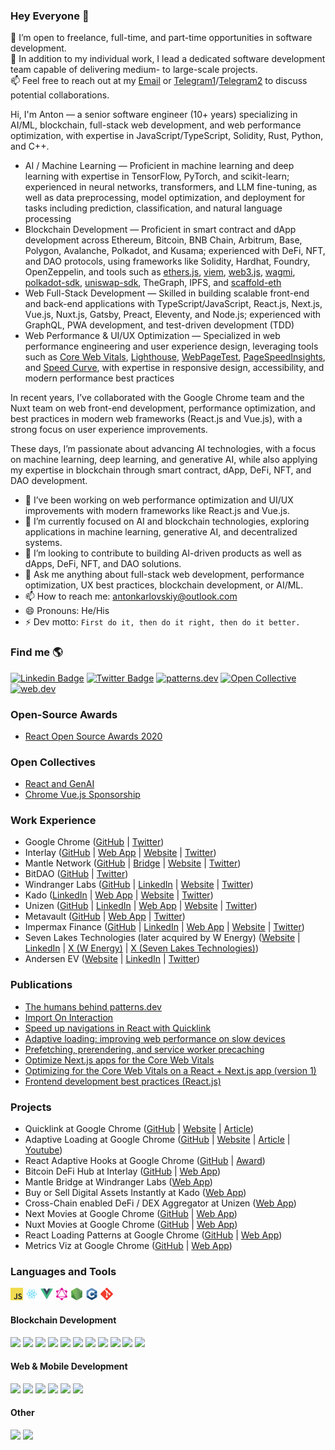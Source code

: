 ### Hey Everyone 👋

💼 I’m open to freelance, full-time, and part-time opportunities in software development.  
👥 In addition to my individual work, I lead a dedicated software development team capable of delivering medium- to large-scale projects.  
📫 Feel free to reach out at my [Email](mailto:antonkarlovskiy@outlook.com) or [Telegram1](https://t.me/anton_karlovskiy)/[Telegram2](https://t.me/antonkarlovskiy) to discuss potential collaborations.  

Hi, I'm Anton — a senior software engineer (10+ years) specializing in AI/ML, blockchain, full-stack web development, and web performance optimization, with expertise in JavaScript/TypeScript, Solidity, Rust, Python, and C++.

- AI / Machine Learning — Proficient in machine learning and deep learning with expertise in TensorFlow, PyTorch, and scikit-learn; experienced in neural networks, transformers, and LLM fine-tuning, as well as data preprocessing, model optimization, and deployment for tasks including prediction, classification, and natural language processing
- Blockchain Development — Proficient in smart contract and dApp development across Ethereum, Bitcoin, BNB Chain, Arbitrum, Base, Polygon, Avalanche, Polkadot, and Kusama; experienced with DeFi, NFT, and DAO protocols, using frameworks like Solidity, Hardhat, Foundry, OpenZeppelin, and tools such as [ethers.js](https://github.com/ethers-io/ethers.js), [viem](https://github.com/wevm/viem), [web3.js](https://github.com/web3/web3.js), [wagmi](https://github.com/wevm/wagmi), [polkadot-sdk](https://github.com/paritytech/polkadot-sdk), [uniswap-sdk](https://github.com/Uniswap/sdks), TheGraph, IPFS, and [scaffold-eth](https://github.com/scaffold-eth/scaffold-eth-2)
- Web Full-Stack Development — Skilled in building scalable front-end and back-end applications with TypeScript/JavaScript, React.js, Next.js, Vue.js, Nuxt.js, Gatsby, Preact, Eleventy, and Node.js; experienced with GraphQL, PWA development, and test-driven development (TDD)
- Web Performance & UI/UX Optimization — Specialized in web performance engineering and user experience design, leveraging tools such as [Core Web Vitals](https://web.dev/vitals), [Lighthouse](https://github.com/GoogleChrome/lighthouse), [WebPageTest](https://webpagetest.org), [PageSpeedInsights](https://developers.google.com/speed/pagespeed/insights), and [Speed Curve](https://speedcurve.com), with expertise in responsive design, accessibility, and modern performance best practices

In recent years, I’ve collaborated with the Google Chrome team and the Nuxt team on web front-end development, performance optimization, and best practices in modern web frameworks (React.js and Vue.js), with a strong focus on user experience improvements.

These days, I’m passionate about advancing AI technologies, with a focus on machine learning, deep learning, and generative AI, while also applying my expertise in blockchain through smart contract, dApp, DeFi, NFT, and DAO development.

- 🌱 I’ve been working on web performance optimization and UI/UX improvements with modern frameworks like React.js and Vue.js.
- 🌱 I’m currently focused on AI and blockchain technologies, exploring applications in machine learning, generative AI, and decentralized systems.
- 🤔 I’m looking to contribute to building AI-driven products as well as dApps, DeFi, NFT, and DAO solutions.
- 💬 Ask me anything about full-stack web development, performance optimization, UX best practices, blockchain development, or AI/ML.
- 📫 How to reach me: antonkarlovskiy@outlook.com
- 😄 Pronouns: He/His
- ⚡ Dev motto: `First do it, then do it right, then do it better.`

### Find me 🌎

[![Linkedin Badge](https://img.shields.io/badge/-LinkedIn-blue?style=flat-square&logo=Linkedin&logoColor=white&link=https://www.linkedin.com/in/anton-karlovskiy/)](https://www.linkedin.com/in/anton-karlovskiy)
[![Twitter Badge](https://img.shields.io/badge/-Twitter-1ca0f1?style=flat-square&labelColor=1ca0f1&logo=twitter&logoColor=white&link=https://x.com/antonkarlovskiy)](https://x.com/antonkarlovskiy)
[![patterns.dev](https://img.shields.io/badge/-patterns.dev-1ca0f1?style=flat-square&labelColor=1ca0f1&link=https://www.patterns.dev/about/)](https://www.patterns.dev/about)
[![Open Collective](https://img.shields.io/badge/-OpenCollective-1ca0f1?style=flat-square&labelColor=1ca0f1&link=https://opencollective.com/anton-karlovskiy)](https://opencollective.com/anton-karlovskiy)
[![web.dev](https://img.shields.io/badge/-web.dev-1ca0f1?style=flat-square&labelColor=1ca0f1&link=https://web.dev/authors/antonkarlovskiy)](https://web.dev/authors/antonkarlovskiy)

### Open-Source Awards

- [React Open Source Awards 2020](https://osawards.com/react/2020)

### Open Collectives

- [React and GenAI](https://opencollective.com/chrome-react-ai)
- [Chrome Vue.js Sponsorship](https://opencollective.com/chrome-vue)

### Work Experience

- Google Chrome ([GitHub](https://github.com/GoogleChrome) | [Twitter](https://x.com/googlechrome))
- Interlay ([GitHub](https://github.com/interlay) | [Web App](https://app.interlay.io) | [Website](https://www.interlay.io) | [Twitter](https://x.com/interlayhq))
- Mantle Network ([GitHub](https://github.com/mantlenetworkio) | [Bridge](https://app.mantle.xyz/bridge) | [Website](https://www.mantle.xyz) | [Twitter](https://x.com/0xMantle))
- BitDAO ([GitHub](https://github.com/bitdao-io) | [Twitter](https://x.com/bitdao_official))
- Windranger Labs ([GitHub](https://github.com/windranger-io) | [LinkedIn](https://www.linkedin.com/company/windranger) | [Website](https://www.windranger.io) | [Twitter](https://x.com/windrangerlabs))
- Kado ([LinkedIn](https://www.linkedin.com/company/kado-software) | [Web App](https://swapped.com) | [Website](https://www.kado.money) | [Twitter](https://x.com/kado_money))
- Unizen ([GitHub](https://github.com/unizen-io) | [LinkedIn](https://www.linkedin.com/company/unizen-io) | [Web App](https://app.unizen.io) | [Website](https://www.unizen.io) | [Twitter](https://x.com/unizen_io))
- Metavault ([GitHub](https://github.com/metavaultorg) | [Web App](https://metavault.trade) | [Twitter](https://x.com/MetavaultTRADE))
- Impermax Finance ([GitHub](https://github.com/Impermax-Finance) | [LinkedIn](https://www.linkedin.com/company/impermax-finance) | [Web App](https://app.impermax.finance) | [Website](https://www.impermax.finance) | [Twitter](https://x.com/impermaxfinance))
- Seven Lakes Technologies (later acquired by W Energy) ([Website](https://wenergysoftware.com) | [LinkedIn](https://www.linkedin.com/company/wenergysoftware) | [X (W Energy)](https://x.com/wenergysoftware) | [X (Seven Lakes Technologies)](https://x.com/sevenlakestech))
- Andersen EV ([Website](https://andersen-ev.com) | [LinkedIn](https://www.linkedin.com/company/andersenev) | [Twitter](https://x.com/andersen_ev))

### Publications

- [The humans behind patterns.dev](https://www.patterns.dev/about)
- [Import On Interaction](https://www.patterns.dev/vanilla/import-on-interaction)
- [Speed up navigations in React with Quicklink](https://web.dev/articles/quicklink)
- [Adaptive loading: improving web performance on slow devices](https://web.dev/articles/adaptive-loading-cds-2019)
- [Prefetching, prerendering, and service worker precaching](https://web.dev/learn/performance/prefetching-prerendering-precaching)
- [Optimize Next.js apps for the Core Web Vitals](https://www.patterns.dev/react/nextjs-vitals)
- [Optimizing for the Core Web Vitals on a React + Next.js app (version 1)](https://docs.google.com/document/d/136WONXn9_Qqhs_wPxwWhsMcAOzVw1HoI8496A9oY6AQ/edit?tab=t.0#heading=h.8bq8e129whbh)
- [Frontend development best practices (React.js)](https://gist.github.com/anton-karlovskiy/44d143bb7be5e03bf1db53d54f4874fa)

### Projects

- Quicklink at Google Chrome ([GitHub](https://github.com/GoogleChromeLabs/quicklink) | [Website](https://getquick.link) | [Article](https://web.dev/articles/quicklink))
- Adaptive Loading at Google Chrome ([GitHub](https://github.com/GoogleChromeLabs/adaptive-loading) | [Website](https://adaptive-loading.web.app) | [Article](https://web.dev/articles/adaptive-loading-cds-2019) | [Youtube](https://www.youtube.com/watch?v=puUPpVrIRkc))
- React Adaptive Hooks at Google Chrome ([GitHub](https://github.com/GoogleChromeLabs/react-adaptive-hooks) | [Award](https://osawards.com/react/2020))
- Bitcoin DeFi Hub at Interlay ([GitHub](https://github.com/interlay/interbtc-ui) | [Web App](https://app.interlay.io))
- Mantle Bridge at Windranger Labs ([Web App](https://bridge.mantle.xyz))
- Buy or Sell Digital Assets Instantly at Kado ([Web App](https://swapped.com))
- Cross-Chain enabled DeFi / DEX Aggregator at Unizen ([Web App](https://app.unizen.io))
- Next Movies at Google Chrome ([GitHub](https://github.com/tastejs/next-movies) | [Web App](https://movies-pi.vercel.app))
- Nuxt Movies at Google Chrome ([GitHub](https://github.com/tastejs/nuxt-movies) | [Web App](https://nuxt-movies.vercel.app))
- React Loading Patterns at Google Chrome ([GitHub](https://github.com/anton-karlovskiy/loading-patterns-tool) | [Web App](https://loading-patterns.vercel.app))
- Metrics Viz at Google Chrome ([GitHub](https://github.com/anton-karlovskiy/cra-metrics-visualizer) | [Web App](https://cra-metrics-visualizer.vercel.app))

### Languages and Tools

<code><img height="20" src="https://raw.githubusercontent.com/github/explore/80688e429a7d4ef2fca1e82350fe8e3517d3494d/topics/javascript/javascript.png"></code>
<code><img height="20" src="https://raw.githubusercontent.com/github/explore/80688e429a7d4ef2fca1e82350fe8e3517d3494d/topics/react/react.png"></code>
<code><img height="20" src="https://raw.githubusercontent.com/github/explore/80688e429a7d4ef2fca1e82350fe8e3517d3494d/topics/vue/vue.png"></code>
<code><img height="20" src="https://raw.githubusercontent.com/github/explore/5c058a388828bb5fde0bcafd4bc867b5bb3f26f3/topics/graphql/graphql.png"></code>
<code><img height="20" src="https://raw.githubusercontent.com/github/explore/80688e429a7d4ef2fca1e82350fe8e3517d3494d/topics/nodejs/nodejs.png"></code>
<code><img height="20" src="https://raw.githubusercontent.com/github/explore/80688e429a7d4ef2fca1e82350fe8e3517d3494d/topics/cpp/cpp.png"></code>
<code><img height="20" src="https://raw.githubusercontent.com/github/explore/80688e429a7d4ef2fca1e82350fe8e3517d3494d/topics/git/git.png"></code>

#### Blockchain Development

![](https://img.shields.io/badge/Network-BitCoin-informational?style=flat&logo=bitcoin&logoColor=white&color=3bac3a)
![](https://img.shields.io/badge/Network-Ethereum-informational?style=flat&logo=ethereum&logoColor=white&color=3bac3a)
![](https://img.shields.io/badge/Network-Polkadot-informational?style=flat&color=3bac3a)
![](https://img.shields.io/badge/Network-Arbitrum-informational?style=flat&color=3bac3a)
![](https://img.shields.io/badge/Network-Base-informational?style=flat&color=3bac3a)
![](https://img.shields.io/badge/Network-Polygon-informational?style=flat&color=3bac3a)
![](https://img.shields.io/badge/Network-BNB-informational?style=flat&color=3bac3a)
![](https://img.shields.io/badge/Language-Solidity-informational?style=flat&logo=solidity&logoColor=white&color=3bac3a)
![](https://img.shields.io/badge/Token-ERC721-informational?style=flat&logo=erc721&logoColor=white&color=3bac3a)
![](https://img.shields.io/badge/Token-ERC1155-informational?style=flat&logo=erc1155&logoColor=white&color=3bac3a)
![](https://img.shields.io/badge/Token-ERC20-informational?style=flat&logo=erc20&logoColor=white&color=3bac3a)

#### Web & Mobile Development

![](https://img.shields.io/badge/Framework-React-informational?style=flat&logo=react&logoColor=white&color=3bac3a)
![](https://img.shields.io/badge/Framework-Vue-informational?style=flat&logo=vue.js&logoColor=white&color=3bac3a)
![](https://img.shields.io/badge/Framework-Angular-informational?style=flat&logo=angular&logoColor=white&color=3bac3a)
![](https://img.shields.io/badge/Framework-React_Native-informational?style=flat&logo=react&logoColor=white&color=3bac3a)
![](https://img.shields.io/badge/Language-JavaScript-informational?style=flat&logo=javascript&logoColor=white&color=3bac3a)
![](https://img.shields.io/badge/Language-TypeScript-informational?style=flat&logo=typescript&logoColor=white&color=3bac3a)

#### Other

![](https://img.shields.io/badge/CI/CD-Github_Action-informational?style=flat&logo=github&logoColor=white&color=3bac3a)
![](https://img.shields.io/badge/CI/CD-Circle_CI-informational?style=flat&logo=circleci&logoColor=white&color=3bac3a)